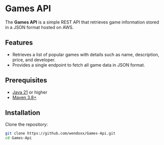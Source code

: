 # Games API

The **Games API** is a simple REST API that retrieves game information stored in a JSON format hosted on AWS.

## Features

- Retrieves a list of popular games with details such as name, description, price, and developer.
- Provides a single endpoint to fetch all game data in JSON format.

## Prerequisites

- [Java 21](https://www.oracle.com/java/technologies/javase-jdk21-downloads.html) or higher
- [Maven 3.8+](https://maven.apache.org/download.cgi)

## Installation

Clone the repository:

```bash
git clone https://github.com/wendoxx/Games-Api.git
cd Games-Api
